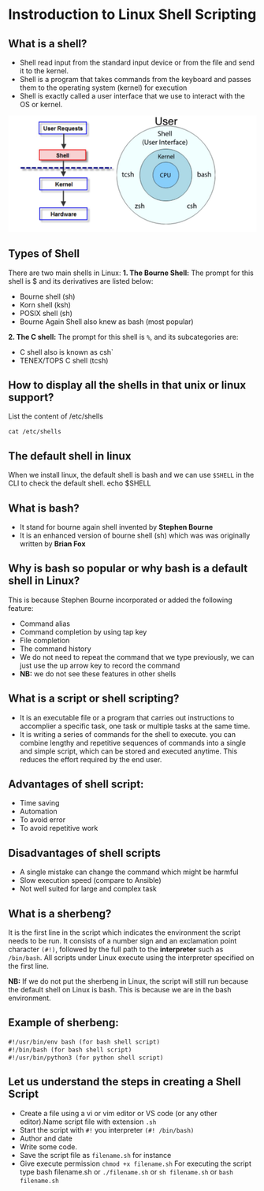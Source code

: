 # Instroduction to Linux Shell Scripting

## What is a shell?
- Shell read input from the standard input device or from the file and send it to the kernel.
- Shell is a program that takes commands from the keyboard and passes them to the operating system (kernel) for execution
- Shell is exactly called a user interface that we use to interact with the OS or kernel.

![](/images/sh.JPG)

## Types of Shell
There are two main shells in Linux:
**1. The Bourne Shell:** The prompt for this shell is $ and its derivatives are listed below:
- Bourne shell (sh)
- Korn shell (ksh)
- POSIX shell (sh)
- Bourne Again Shell also knew as bash (most popular)

**2. The C shell:** The prompt for this shell is `%`, and its subcategories are:
- C shell also is known as csh`
- TENEX/TOPS C shell (tcsh)

## How to display all the shells in that unix or linux support?
List the content of /etc/shells
```
cat /etc/shells
```

## The default shell in linux 
When we install linux, the default shell is bash and we can use `$SHELL` in the CLI to check the default shell.
echo $SHELL

## What is bash?
- It stand for bourne again shell invented by **Stephen Bourne**
- It is an enhanced version of bourne shell (sh) which was was originally written by **Brian Fox**

## Why is bash so popular or why bash is a default shell in Linux?
This is because Stephen Bourne incorporated or added the following feature:
- Command alias
- Command completion by using tap key
- File completion
- The command history
- We do not need to repeat the command that we type previously, we can just use the up arrow key to record the command
- **NB:** we do not see these features in other shells


## What is a script or shell scripting?
- It is an executable file or a program that carries out instructions to accomplier a specific task, one task or multiple tasks at the same time.
- It is writing a series of commands for the shell to execute. you can combine lengthy and repetitive sequences of commands into a single and simple script, which can be stored and executed anytime. This reduces the effort required by the end user.

## Advantages  of shell script:
- Time saving
- Automation
- To avoid error
- To avoid repetitive work

## Disadvantages of shell scripts
- A single mistake can change the command which might be harmful
- Slow execution speed (compare to Ansible)
- Not well suited for large and complex task 


## What is a sherbeng?
It is the first line in the script which indicates the environment the script needs to be run. It consists of a number sign and an exclamation point character `(#!)`, followed by the full path to the **interpreter** such as `/bin/bash`. All scripts under Linux execute using the interpreter specified on the first line.

**NB:** If we do not put the sherbeng in Linux, the script will still run because the default shell on Linux is bash. This is because we are in the bash environment. 

## Example of sherbeng:
```
#!/usr/bin/env bash (for bash shell script)
#!/bin/bash (for bash shell script)
#!/usr/bin/python3 (for python shell script)
```

## Let us understand the steps in creating a Shell Script
- Create a file using a vi or vim editor or VS code (or any other editor).Name script file with extension `.sh`
- Start the script with `#!` you interpreter `(#! /bin/bash)`
- Author and date
- Write some code.
- Save the script file as `filename.sh` for instance
- Give execute permission `chmod +x filename.sh`
For executing the script type bash filename.sh or `./filename.sh` or `sh filename.sh` or `bash filename.sh`